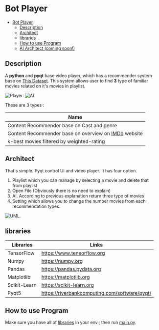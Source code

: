 # Bot Player
- [Bot Player](#bot-player)
  - [Description](#description)
  - [Architect](#architect)
  - [libraries](#libraries)
  - [How to use Program](#how-to-use-program)
  - [AI Architect (coming soon!)]()

## Description

A **python** and **pyqt** base video player, which has a recommender system base on [This Dataset](). This system allows user to find **3** type of familiar movies related on it's movies in playlist.

![Player](https://github.com/Ali-Fartout/Bot-Player/blob/master/Images/Player.PNG).
![AI](https://github.com/Ali-Fartout/Bot-Player/blob/master/Images/AI.PNG).

These are 3 types :

| Name |
| ------ |
|Content Recommender base on Cast and genre |
|Content Recommender base on overview on [IMDb]() website|
|k-best movies filtered by weighted-rating |



## Architect
That's simple. Pyqt control UI and video player. It has four option.
1) Playlist which you can manage by selecting a movie and delete that from playlist
2) Open File (Obviously there is no need to explain)
3) AI. According to previous explanation return three type of movies
4) Setting which allows you to change the number movies from each recommendation types.
   
![UML](https://github.com/Ali-Fartout/Bot-Player/blob/master/Images/UML.PNG).


## libraries

| Libraries | Links |
| ------ | ------ |
| TensorFlow| https://www.tensorflow.org |
| Numpy | https://numpy.org |
| Pandas | https://pandas.pydata.org |
| Matplotlib | https://matplotlib.org |
| Scikit-Learn | https://scikit-learn.org |
| Pyqt5 |  https://riverbankcomputing.com/software/pyqt/|


## How to use Program

Make sure you have all of [libraries](#libraries) in your env.; then run [main.py](https://github.com/Ali-Fartout/Bot-Player/blob/master/main.py).
